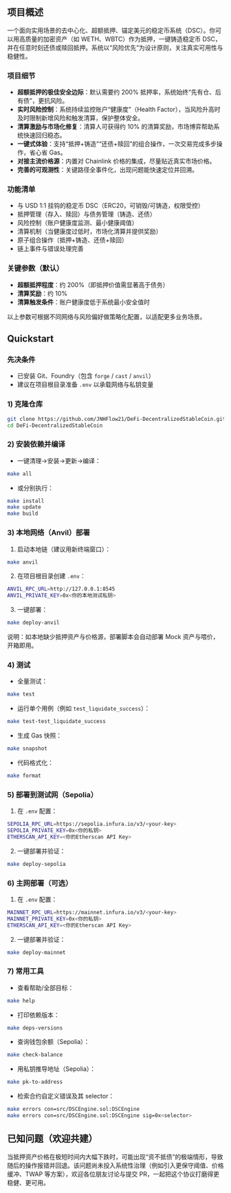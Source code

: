 ## 项目概述

一个面向实用场景的去中心化、超额抵押、锚定美元的稳定币系统（DSC）。你可以用高质量的加密资产（如 WETH、WBTC）作为抵押，一键铸造稳定币 DSC，并在任意时刻还债或赎回抵押。系统以“风险优先”为设计原则，关注真实可用性与稳健性。

### 项目细节
- **超额抵押的极佳安全边际**：默认需要约 200% 抵押率，系统始终“先有仓、后有债”，更抗风险。
- **实时风险控制**：系统持续监控账户“健康度”（Health Factor），当风险升高时及时限制新增风险和触发清算，保护整体安全。
- **清算激励与市场化修复**：清算人可获得约 10% 的清算奖励，市场博弈帮助系统快速回归稳态。
- **一键式体验**：支持“抵押+铸造”“还债+赎回”的组合操作，一次交易完成多步操作，省心省 Gas。
- **对接主流价格源**：内置对 Chainlink 价格的集成，尽量贴近真实市场价格。
- **完善的可观测性**：关键路径全事件化，出现问题能快速定位并回溯。

### 功能清单
- 与 USD 1:1 挂钩的稳定币 DSC（ERC20，可销毁/可铸造，权限受控）
- 抵押管理（存入、赎回）与债务管理（铸造、还债）
- 风险控制（账户健康度监测、最小健康阈值）
- 清算机制（当健康度过低时，市场化清算并提供奖励）
- 原子组合操作（抵押+铸造、还债+赎回）
- 链上事件与错误处理完善

### 关键参数（默认）
- **超额抵押程度**：约 200%（即抵押价值需显著高于债务）
- **清算奖励**：约 10%
- **清算触发条件**：账户健康度低于系统最小安全值时

以上参数可根据不同网络与风险偏好做策略化配置，以适配更多业务场景。

## Quickstart

### 先决条件
- 已安装 Git、Foundry（包含 `forge` / `cast` / `anvil`）
- 建议在项目根目录准备 `.env` 以承载网络与私钥变量

### 1) 克隆仓库
```bash
git clone https://github.com/JNHFlow21/DeFi-DecentralizedStableCoin.git
cd DeFi-DecentralizedStableCoin
```

### 2) 安装依赖并编译
- 一键清理→安装→更新→编译：
```bash
make all
```
- 或分别执行：
```bash
make install
make update
make build
```

### 3) 本地网络（Anvil）部署
1. 启动本地链（建议用新终端窗口）：
```bash
make anvil
```
2. 在项目根目录创建 `.env`：
```bash
ANVIL_RPC_URL=http://127.0.0.1:8545
ANVIL_PRIVATE_KEY=0x<你的本地测试私钥>
```
3. 一键部署：
```bash
make deploy-anvil
```
说明：如本地缺少抵押资产与价格源，部署脚本会自动部署 Mock 资产与喂价，开箱即用。

### 4) 测试
- 全量测试：
```bash
make test
```
- 运行单个用例（例如 `test_liquidate_success`）：
```bash
make test-test_liquidate_success
```
- 生成 Gas 快照：
```bash
make snapshot
```
- 代码格式化：
```bash
make format
```

### 5) 部署到测试网（Sepolia）
1. 在 `.env` 配置：
```bash
SEPOLIA_RPC_URL=https://sepolia.infura.io/v3/<your-key>
SEPOLIA_PRIVATE_KEY=0x<你的私钥>
ETHERSCAN_API_KEY=<你的Etherscan API Key>
```
2. 一键部署并验证：
```bash
make deploy-sepolia
```

### 6) 主网部署（可选）
1. 在 `.env` 配置：
```bash
MAINNET_RPC_URL=https://mainnet.infura.io/v3/<your-key>
MAINNET_PRIVATE_KEY=0x<你的私钥>
ETHERSCAN_API_KEY=<你的Etherscan API Key>
```
2. 一键部署并验证：
```bash
make deploy-mainnet
```

### 7) 常用工具
- 查看帮助/全部目标：
```bash
make help
```
- 打印依赖版本：
```bash
make deps-versions
```
- 查询钱包余额（Sepolia）：
```bash
make check-balance
```
- 用私钥推导地址（Sepolia）：
```bash
make pk-to-address
```
- 检索合约自定义错误及其 selector：
```bash
make errors con=src/DSCEngine.sol:DSCEngine
make errors con=src/DSCEngine.sol:DSCEngine sig=0x<selector>
```

## 已知问题（欢迎共建）
当抵押资产价格在极短时间内大幅下跌时，可能出现“资不抵债”的极端情形，导致随后的操作报错并回退。该问题尚未投入系统性治理（例如引入更保守阈值、价格缓冲、TWAP 等方案），欢迎各位朋友讨论与提交 PR，一起把这个协议打磨得更稳健、更可用。
